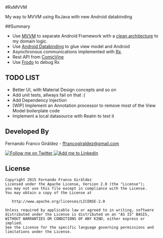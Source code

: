 #RxMVVM

My way to MVVM using RxJava with new Android databinding

##Summary
* Use [MVVM][1] to separate Android Framework with a [clean architecture][2] to my domain logic.
* Use [Android Databinding][3] to glue view model and Android
* Asynchronous communications implemented with [Rx][4].
* Rest API from [ComicVine][5]
* Use [Frodo][6] to debug Rx

TODO LIST
---------

* Better UI, with Material Design concepts and so on
* Add unit tests, allways fail on that :(
* Add Dependency Injection
* [WIP] Implement an Annotation processor to remove most of the View Model boilerplate code 
* Implement a local datasource with Realm to test it


Developed By
------------

Fernando Franco Giráldez - <ffrancogiraldez@gmail.com>

<a href="https://twitter.com/thanerian">
  <img alt="Follow me on Twitter" src="http://imageshack.us/a/img812/3923/smallth.png" />
</a>
<a href="http://es.linkedin.com/pub/fernando-franco-giraldez/22/803/b44/es">
  <img alt="Add me to Linkedin" src="http://imageshack.us/a/img41/7877/smallld.png" />
</a>

License
-------

    Copyright 2015 Fernando Franco Giráldez
    Licensed under the Apache License, Version 2.0 (the "License");
    you may not use this file except in compliance with the License.
    You may obtain a copy of the License at

       http://www.apache.org/licenses/LICENSE-2.0

    Unless required by applicable law or agreed to in writing, software
    distributed under the License is distributed on an "AS IS" BASIS,
    WITHOUT WARRANTIES OR CONDITIONS OF ANY KIND, either express or implied.
    See the License for the specific language governing permissions and
    limitations under the License.
    
[1]: https://en.wikipedia.org/wiki/Model_View_ViewModel
[2]: http://blog.8thlight.com/uncle-bob/2012/08/13/the-clean-architecture.html
[3]: http://developer.android.com/intl/es/tools/data-binding/guide.html
[4]: http://reactivex.io/
[5]: http://www.comicvine.com/api/
[6]: https://github.com/android10/frodo